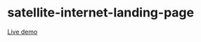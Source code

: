 # satellite-internet-landing-page
[Live demo](https://ebukathedeveloper.github.io/satellite-internet-landing-page/)